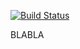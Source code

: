 [![Build Status](https://travis-ci.org/chrissearle/web-hello-world.png?branch=master)](https://travis-ci.org/chrissearle/web-hello-world)


BLABLA